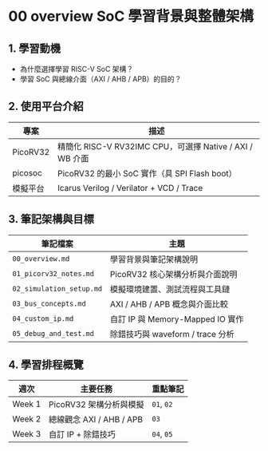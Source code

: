 # 00 overview SoC 學習背景與整體架構

## 1. 學習動機

- 為什麼選擇學習 RISC-V SoC 架構？
- 學習 SoC 與總線介面（AXI / AHB / APB）的目的？

## 2. 使用平台介紹

| 專案      | 描述                                                     |
| ------   | ------                                                   |
| PicoRV32 | 精簡化 RISC-V RV32IMC CPU，可選擇 Native / AXI / WB 介面 |
| picosoc  | PicoRV32 的最小 SoC 實作（具 SPI Flash boot）            |
| 模擬平台  | Icarus Verilog / Verilator + VCD / Trace                 |

## 3. 筆記架構與目標

| 筆記檔案                  | 主題                             |
| ----------               | ------                           |
| `00_overview.md`         | 學習背景與筆記架構說明           |
| `01_picorv32_notes.md`   | PicoRV32 核心架構分析與介面說明  |
| `02_simulation_setup.md` | 模擬環境建置、測試流程與工具鏈   |
| `03_bus_concepts.md`     | AXI / AHB / APB 概念與介面比較   |
| `04_custom_ip.md`        | 自訂 IP 與 Memory-Mapped IO 實作 |
| `05_debug_and_test.md`   | 除錯技巧與 waveform / trace 分析 |

## 4. 學習排程概覽

| 週次   | 主要任務                   | 重點筆記   |
| ------ | ----------               | ---------- |
| Week 1 | PicoRV32 架構分析與模擬    | `01`, `02` |
| Week 2 | 總線觀念 AXI / AHB / APB  | `03`       |
| Week 3 | 自訂 IP + 除錯技巧         | `04`, `05` |
